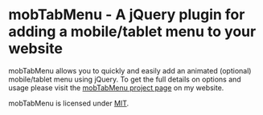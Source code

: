 # mobTabMenu - A jQuery plugin for adding a mobile/tablet menu to your website

mobTabMenu allows you to quickly and easily add an animated (optional) mobile/tablet menu using jQuery. To get the full details on options and usage please visit the [mobTabMenu project page](http://www.texelate.co.uk/lab/project/mob-tab-menu/) on my website.

mobTabMenu is licensed under [MIT](http://www.texelate.co.uk/mit-license/).
